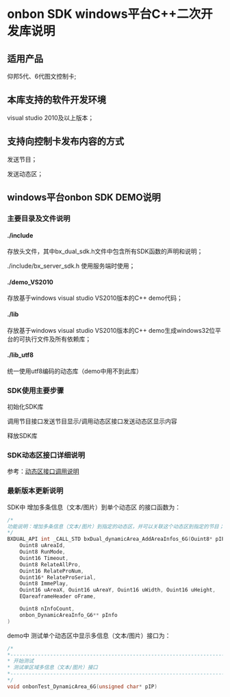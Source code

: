 # onbon SDK windows平台C++二次开发库说明
## 适用产品

仰邦5代、6代图文控制卡;



## 本库支持的软件开发环境

visual studio 2010及以上版本；



## 支持向控制卡发布内容的方式

发送节目；

发送动态区；



## windows平台onbon SDK DEMO说明

### 主要目录及文件说明

#### ./include 

存放头文件，其中bx_dual_sdk.h文件中包含所有SDK函数的声明和说明；

./include/bx_server_sdk.h 使用服务端时使用；

#### ./demo_VS2010 

存放基于windows visual studio VS2010版本的C++ demo代码；

#### ./lib	

存放基于windows visual studio VS2010版本的C++ demo生成windows32位平台的可执行文件及所有依赖库；

#### ./lib_utf8 

统一使用utf8编码的动态库（demo中用不到此库）



### SDK使用主要步骤

初始化SDK库

调用节目接口发送节目显示/调用动态区接口发送动态区显示内容

释放SDK库



### SDK动态区接口详细说明

参考：[动态区接口调用说明](https://github.com/onbonlab/bx.dual.linux.cplus/blob/master/doc/BX-G5G6%20SDK%20动态区接口调用说明C%2B%2B.md)



### 最新版本更新说明

SDK中 增加多条信息（文本/图片）到单个动态区 的接口函数为：

```C++
/*
功能说明：增加多条信息（文本/图片）到指定的动态区，并可以关联这个动态区到指定的节目；
*/
BXDUAL_API int _CALL_STD bxDual_dynamicArea_AddAreaInfos_6G(Ouint8* pIP, Ouint32 nPort, E_ScreenColor_G56 color,
	Ouint8 uAreaId,
	Ouint8 RunMode,
	Ouint16 Timeout,
	Ouint8 RelateAllPro,
	Ouint16 RelateProNum,
	Ouint16* RelateProSerial,
	Ouint8 ImmePlay,
	Ouint16 uAreaX, Ouint16 uAreaY, Ouint16 uWidth, Ouint16 uHeight,
	EQareaframeHeader oFrame,

	Ouint8 nInfoCount,
	onbon_DynamicAreaInfo_G6** pInfo
)
```



demo中 测试单个动态区中显示多信息（文本/图片）接口为：

```C++
/*
*-------------------------------------------------------------------------------------
* 开始测试
* 测试单区域多信息（文本/图片）接口
*-------------------------------------------------------------------------------------
*/
void onbonTest_DynamicArea_6G(unsigned char* pIP)
```

